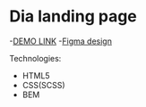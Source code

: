 # Dia landing page

-[DEMO LINK](https://yaroslavmakarov.github.io/layout_dia/)
-[Figma design](https://www.figma.com/file/vhfzZ7SqWGkMGd5iCDdBCy/Air-(formerly-Dia)?node-id=0%3A1)

Technologies:
* HTML5
* CSS(SCSS)
* BEM
